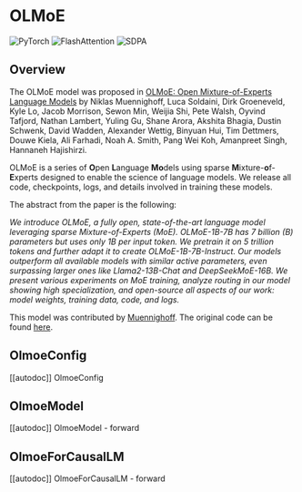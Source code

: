 <!--

Licensed under the Apache License, Version 2.0 (the "License"); you may not use this file except in compliance with
the License. You may obtain a copy of the License at

http://www.apache.org/licenses/LICENSE-2.0

Unless required by applicable law or agreed to in writing, software distributed under the License is distributed on
an "AS IS" BASIS, WITHOUT WARRANTIES OR CONDITIONS OF ANY KIND, either express or implied. See the License for the
specific language governing permissions and limitations under the License.

⚠️ Note that this file is in Markdown but contain specific syntax for our doc-builder (similar to MDX) that may not be
rendered properly in your Markdown viewer.

-->

# OLMoE

<div class="flex flex-wrap space-x-1">
<img alt="PyTorch" src="https://img.shields.io/badge/PyTorch-DE3412?style=flat&logo=pytorch&logoColor=white">
<img alt="FlashAttention" src="https://img.shields.io/badge/%E2%9A%A1%EF%B8%8E%20FlashAttention-eae0c8?style=flat">
<img alt="SDPA" src="https://img.shields.io/badge/SDPA-DE3412?style=flat&logo=pytorch&logoColor=white">
</div>

## Overview

The OLMoE model was proposed in [OLMoE: Open Mixture-of-Experts Language Models](https://arxiv.org/abs/2409.02060) by Niklas Muennighoff, Luca Soldaini, Dirk Groeneveld, Kyle Lo, Jacob Morrison, Sewon Min, Weijia Shi, Pete Walsh, Oyvind Tafjord, Nathan Lambert, Yuling Gu, Shane Arora, Akshita Bhagia, Dustin Schwenk, David Wadden, Alexander Wettig, Binyuan Hui, Tim Dettmers, Douwe Kiela, Ali Farhadi, Noah A. Smith, Pang Wei Koh, Amanpreet Singh, Hannaneh Hajishirzi.

OLMoE is a series of **O**pen **L**anguage **Mo**dels using sparse **M**ixture-**o**f-**E**xperts designed to enable the science of language models. We release all code, checkpoints, logs, and details involved in training these models.

The abstract from the paper is the following:

*We introduce OLMoE, a fully open, state-of-the-art language model leveraging sparse Mixture-of-Experts (MoE). OLMoE-1B-7B has 7 billion (B) parameters but uses only 1B per input token. We pretrain it on 5 trillion tokens and further adapt it to create OLMoE-1B-7B-Instruct. Our models outperform all available models with similar active parameters, even surpassing larger ones like Llama2-13B-Chat and DeepSeekMoE-16B. We present various experiments on MoE training, analyze routing in our model showing high specialization, and open-source all aspects of our work: model weights, training data, code, and logs.*

This model was contributed by [Muennighoff](https://hf.co/Muennighoff).
The original code can be found [here](https://github.com/allenai/OLMoE).


## OlmoeConfig

[[autodoc]] OlmoeConfig

## OlmoeModel

[[autodoc]] OlmoeModel
    - forward

## OlmoeForCausalLM

[[autodoc]] OlmoeForCausalLM
    - forward
